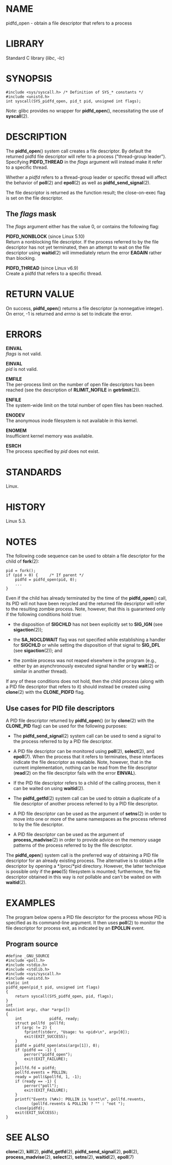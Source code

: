 # NAME

pidfd_open - obtain a file descriptor that refers to a process

# LIBRARY

Standard C library (*libc*, *-lc*)

# SYNOPSIS

    #include <sys/syscall.h> /* Definition of SYS_* constants */
    #include <unistd.h>
    int syscall(SYS_pidfd_open, pid_t pid, unsigned int flags);

*Note*: glibc provides no wrapper for **pidfd_open**(), necessitating
the use of **syscall**(2).

# DESCRIPTION

The **pidfd_open**() system call creates a file descriptor. By default
the returned pidfd file descriptor will refer to a process
("thread-group leader"). Specifying **PIDFD_THREAD** in the *flags*
argument will instead make it refer to a specific thread.

Whether a *pidfd* refers to a thread-group leader or specific thread
will affect the behavior of **poll**(2) and **epoll**(2) as well as
**pidfd_send_signal**(2).

The file descriptor is returned as the function result; the
close-on-exec flag is set on the file descriptor.

## The *flags* mask

The *flags* argument either has the value 0, or contains the following
flag:

**PIDFD_NONBLOCK** (since Linux 5.10)  
Return a nonblocking file descriptor. If the process referred to by the
file descriptor has not yet terminated, then an attempt to wait on the
file descriptor using **waitid**(2) will immediately return the error
**EAGAIN** rather than blocking.

**PIDFD_THREAD** (since Linux v6.9)  
Create a pidfd that refers to a specific thread.

# RETURN VALUE

On success, **pidfd_open**() returns a file descriptor (a nonnegative
integer). On error, -1 is returned and *errno* is set to indicate the
error.

# ERRORS

**EINVAL**  
*flags* is not valid.

**EINVAL**  
*pid* is not valid.

**EMFILE**  
The per-process limit on the number of open file descriptors has been
reached (see the description of **RLIMIT_NOFILE** in **getrlimit**(2)).

**ENFILE**  
The system-wide limit on the total number of open files has been
reached.

**ENODEV**  
The anonymous inode filesystem is not available in this kernel.

**ENOMEM**  
Insufficient kernel memory was available.

**ESRCH**  
The process specified by *pid* does not exist.

# STANDARDS

Linux.

# HISTORY

Linux 5.3.

# NOTES

The following code sequence can be used to obtain a file descriptor for
the child of **fork**(2):

    pid = fork();
    if (pid > 0) {     /* If parent */
        pidfd = pidfd_open(pid, 0);
        ...
    }

Even if the child has already terminated by the time of the
**pidfd_open**() call, its PID will not have been recycled and the
returned file descriptor will refer to the resulting zombie process.
Note, however, that this is guaranteed only if the following conditions
hold true:

- the disposition of **SIGCHLD** has not been explicitly set to
  **SIG_IGN** (see **sigaction**(2));

- the **SA_NOCLDWAIT** flag was not specified while establishing a
  handler for **SIGCHLD** or while setting the disposition of that
  signal to **SIG_DFL** (see **sigaction**(2)); and

- the zombie process was not reaped elsewhere in the program (e.g.,
  either by an asynchronously executed signal handler or by **wait**(2)
  or similar in another thread).

If any of these conditions does not hold, then the child process (along
with a PID file descriptor that refers to it) should instead be created
using **clone**(2) with the **CLONE_PIDFD** flag.

## Use cases for PID file descriptors

A PID file descriptor returned by **pidfd_open**() (or by **clone**(2)
with the **CLONE_PID** flag) can be used for the following purposes:

- The **pidfd_send_signal**(2) system call can be used to send a signal
  to the process referred to by a PID file descriptor.

- A PID file descriptor can be monitored using **poll**(2),
  **select**(2), and **epoll**(7). When the process that it refers to
  terminates, these interfaces indicate the file descriptor as readable.
  Note, however, that in the current implementation, nothing can be read
  from the file descriptor (**read**(2) on the file descriptor fails
  with the error **EINVAL**).

- If the PID file descriptor refers to a child of the calling process,
  then it can be waited on using **waitid**(2).

- The **pidfd_getfd**(2) system call can be used to obtain a duplicate
  of a file descriptor of another process referred to by a PID file
  descriptor.

- A PID file descriptor can be used as the argument of **setns**(2) in
  order to move into one or more of the same namespaces as the process
  referred to by the file descriptor.

- A PID file descriptor can be used as the argument of
  **process_madvise**(2) in order to provide advice on the memory usage
  patterns of the process referred to by the file descriptor.

The **pidfd_open**() system call is the preferred way of obtaining a PID
file descriptor for an already existing process. The alternative is to
obtain a file descriptor by opening a */proc/*pid directory. However,
the latter technique is possible only if the **proc**(5) filesystem is
mounted; furthermore, the file descriptor obtained in this way is *not*
pollable and can't be waited on with **waitid**(2).

# EXAMPLES

The program below opens a PID file descriptor for the process whose PID
is specified as its command-line argument. It then uses **poll**(2) to
monitor the file descriptor for process exit, as indicated by an
**EPOLLIN** event.

## Program source

    #define _GNU_SOURCE
    #include <poll.h>
    #include <stdio.h>
    #include <stdlib.h>
    #include <sys/syscall.h>
    #include <unistd.h>
    static int
    pidfd_open(pid_t pid, unsigned int flags)
    {
        return syscall(SYS_pidfd_open, pid, flags);
    }
    int
    main(int argc, char *argv[])
    {
        int            pidfd, ready;
        struct pollfd  pollfd;
        if (argc != 2) {
            fprintf(stderr, "Usage: %s <pid>\n", argv[0]);
            exit(EXIT_SUCCESS);
        }
        pidfd = pidfd_open(atoi(argv[1]), 0);
        if (pidfd == -1) {
            perror("pidfd_open");
            exit(EXIT_FAILURE);
        }
        pollfd.fd = pidfd;
        pollfd.events = POLLIN;
        ready = poll(&pollfd, 1, -1);
        if (ready == -1) {
            perror("poll");
            exit(EXIT_FAILURE);
        }
        printf("Events (%#x): POLLIN is %sset\n", pollfd.revents,
               (pollfd.revents & POLLIN) ? "" : "not ");
        close(pidfd);
        exit(EXIT_SUCCESS);
    }

# SEE ALSO

**clone**(2), **kill**(2), **pidfd_getfd**(2), **pidfd_send_signal**(2),
**poll**(2), **process_madvise**(2), **select**(2), **setns**(2),
**waitid**(2), **epoll**(7)
